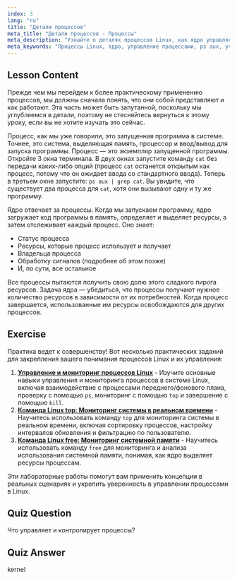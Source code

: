 ```yaml
---
index: 3
lang: "ru"
title: "Детали процессов"
meta_title: "Детали процессов - Процессы"
meta_description: "Узнайте о деталях процессов Linux, как ядро управляет ресурсами и что такое процессы. Поймите концепции процессов для начинающих."
meta_keywords: "Процессы Linux, ядро, управление процессами, ps aux, учебник по Linux, руководство для начинающих"
---
```


## Lesson Content

Прежде чем мы перейдем к более практическому применению процессов, мы должны сначала понять, что они собой представляют и как работают. Эта часть может быть запутанной, поскольку мы углубляемся в детали, поэтому не стесняйтесь вернуться к этому уроку, если вы не хотите изучать это сейчас.

Процесс, как мы уже говорили, это запущенная программа в системе. Точнее, это система, выделяющая память, процессор и ввод/вывод для запуска программы. Процесс — это экземпляр запущенной программы. Откройте 3 окна терминала. В двух окнах запустите команду `cat` без передачи каких-либо опций (процесс `cat` останется открытым как процесс, потому что он ожидает ввода со стандартного ввода). Теперь в третьем окне запустите: `ps aux | grep cat`. Вы увидите, что существует два процесса для `cat`, хотя они вызывают одну и ту же программу.

Ядро отвечает за процессы. Когда мы запускаем программу, ядро загружает код программы в память, определяет и выделяет ресурсы, а затем отслеживает каждый процесс. Оно знает:

- Статус процесса
- Ресурсы, которые процесс использует и получает
- Владельца процесса
- Обработку сигналов (подробнее об этом позже)
- И, по сути, все остальное

Все процессы пытаются получить свою долю этого сладкого пирога ресурсов. Задача ядра — убедиться, что процессы получают нужное количество ресурсов в зависимости от их потребностей. Когда процесс завершается, использованные им ресурсы освобождаются для других процессов.

## Exercise

Практика ведет к совершенству! Вот несколько практических заданий для закрепления вашего понимания процессов Linux и их управления:

1. **[Управление и мониторинг процессов Linux](https://labex.io/ru/labs/comptia-manage-and-monitor-linux-processes-590864)** - Изучите основные навыки управления и мониторинга процессов в системе Linux, включая взаимодействие с процессами переднего/фонового плана, проверку с помощью `ps`, мониторинг с помощью `top` и завершение с помощью `kill`.
2. **[Команда Linux top: Мониторинг системы в реальном времени](https://labex.io/ru/labs/linux-linux-top-command-real-time-system-monitoring-388500)** - Научитесь использовать команду `top` для мониторинга системы в реальном времени, включая сортировку процессов, настройку интервалов обновления и фильтрацию по пользователю.
3. **[Команда Linux free: Мониторинг системной памяти](https://labex.io/ru/labs/linux-linux-free-command-monitoring-system-memory-388496)** - Научитесь использовать команду `free` для мониторинга и анализа использования системной памяти, понимая, как ядро выделяет ресурсы процессам.

Эти лабораторные работы помогут вам применить концепции в реальных сценариях и укрепить уверенность в управлении процессами в Linux.

## Quiz Question

Что управляет и контролирует процессы?

## Quiz Answer

kernel
